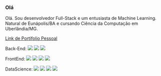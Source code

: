 ### Olá

Olá. Sou desenvolvedor Full-Stack e um entusiasta de Machine Learning. Natural de Eunápolis/BA e cursando Ciência da Computação em Uberlândia/MG.

[Link de Portifolio Pessoal](https://rafanthx13.github.io/)

<p align="left">
  Back-End:
  <img src="https://img.shields.io/badge/-Java-e43b2e.svg?logo=java&style=flat-square">
  <img src="https://img.shields.io/badge/-Spring-f7f7f7.svg?logo=spring&style=flat-square">
  <img src="https://img.shields.io/badge/-Node.js-8bbe3d.svg?logo=node.js&style=flat-square&logoColor=white">

  FrontEnd:
  <img src="https://img.shields.io/badge/-HTML5-E34F26?style=flat-square&logo=html5&logoColor=white" >
  <img src="https://img.shields.io/badge/-CSS3-1572B6?style=flat-square&logo=css3" >
  <img src="https://img.shields.io/badge/-JavaScript-black?style=flat-square&logo=javascript" >
  <img src="https://img.shields.io/badge/-Vue.js-336c69.svg?logo=vue.js&style=flat-square">
  
  DataScience: 
  <img src="https://img.shields.io/badge/-Python-f7ca3e.svg?logo=python&style=flat-square">
  <img src="https://img.shields.io/badge/-Pandas-171f52.svg?logo=pandas&style=flat-square">
  <img src="https://img.shields.io/badge/-Kaggle-20BEFF.svg?logo=kaggle&style=flat-square&logoColor=white">
  <img src="https://img.shields.io/badge/-scikit--learn-f89a36.svg?logo=&style=flat-square">
</p>
